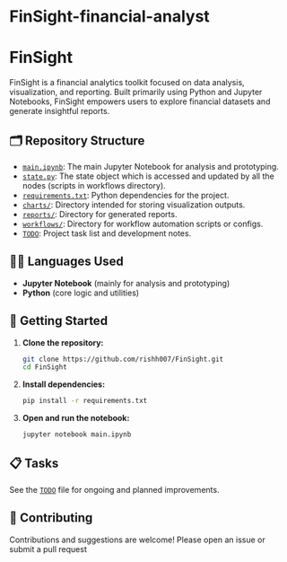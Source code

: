 # FinSight-financial-analyst

# FinSight

FinSight is a financial analytics toolkit focused on data analysis, visualization, and reporting. Built primarily using Python and Jupyter Notebooks, FinSight empowers users to explore financial datasets and generate insightful reports.

## 🗂️ Repository Structure

- [`main.ipynb`](https://github.com/rishh007/FinSight/blob/main/main.ipynb): The main Jupyter Notebook for analysis and prototyping.
- [`state.py`](https://github.com/rishh007/FinSight/blob/main/state.py): The state object which is accessed and updated by all the nodes (scripts in workflows directory).
- [`requirements.txt`](https://github.com/rishh007/FinSight/blob/main/requirements.txt): Python dependencies for the project.
- [`charts/`](https://github.com/rishh007/FinSight/tree/main/charts): Directory intended for storing visualization outputs.
- [`reports/`](https://github.com/rishh007/FinSight/tree/main/reports): Directory for generated reports.
- [`workflows/`](https://github.com/rishh007/FinSight/tree/main/workflows): Directory for workflow automation scripts or configs.
- [`TODO`](https://github.com/rishh007/FinSight/blob/main/TODO): Project task list and development notes.

## 🧑‍💻 Languages Used

- **Jupyter Notebook** (mainly for analysis and prototyping)
- **Python** (core logic and utilities)

## 🚀 Getting Started

1. **Clone the repository:**
   ```bash
   git clone https://github.com/rishh007/FinSight.git
   cd FinSight
   ```

2. **Install dependencies:**
   ```bash
   pip install -r requirements.txt
   ```

3. **Open and run the notebook:**
   ```bash
   jupyter notebook main.ipynb
   ```

## 📋 Tasks

See the [`TODO`](https://github.com/rishh007/FinSight/blob/main/TODO) file for ongoing and planned improvements.

## 🤝 Contributing

Contributions and suggestions are welcome! Please open an issue or submit a pull request
